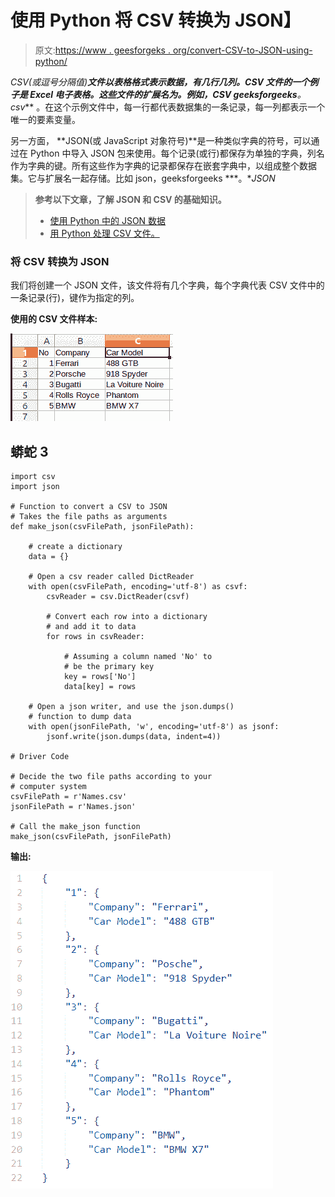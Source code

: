 # 使用 Python 将 CSV 转换为 JSON】

> 原文:[https://www . geesforgeks . org/convert-CSV-to-JSON-using-python/](https://www.geeksforgeeks.org/convert-csv-to-json-using-python/)

**CSV(或逗号分隔值)**文件以表格格式表示数据，有几行几列。CSV 文件的一个例子是 Excel 电子表格。这些文件的扩展名为。例如，CSV geeksforgeeks***。csv*** 。在这个示例文件中，每一行都代表数据集的一条记录，每一列都表示一个唯一的要素变量。

另一方面， **JSON(或 JavaScript 对象符号)**是一种类似字典的符号，可以通过在 Python 中导入 JSON 包来使用。每个记录(或行)都保存为单独的字典，列名作为字典的键。所有这些作为字典的记录都保存在嵌套字典中，以组成整个数据集。它与扩展名一起存储。比如 json，geeksforgeeks ***。**JSON*

> **参考以下文章，了解 JSON 和 CSV 的基础知识。**
> 
> *   [使用 Python 中的 JSON 数据](https://www.geeksforgeeks.org/working-with-json-data-in-python/)
> *   [用 Python 处理 CSV 文件。](https://www.geeksforgeeks.org/working-csv-files-python/)

### 将 CSV 转换为 JSON

我们将创建一个 JSON 文件，该文件将有几个字典，每个字典代表 CSV 文件中的一条记录(行)，键作为指定的列。

**使用的 CSV 文件样本:**

![](img/92cbf13e870c4df6c74ae7a8094b79e2.png)

## 蟒蛇 3

```
import csv
import json

# Function to convert a CSV to JSON
# Takes the file paths as arguments
def make_json(csvFilePath, jsonFilePath):

    # create a dictionary
    data = {}

    # Open a csv reader called DictReader
    with open(csvFilePath, encoding='utf-8') as csvf:
        csvReader = csv.DictReader(csvf)

        # Convert each row into a dictionary
        # and add it to data
        for rows in csvReader:

            # Assuming a column named 'No' to
            # be the primary key
            key = rows['No']
            data[key] = rows

    # Open a json writer, and use the json.dumps()
    # function to dump data
    with open(jsonFilePath, 'w', encoding='utf-8') as jsonf:
        jsonf.write(json.dumps(data, indent=4))

# Driver Code

# Decide the two file paths according to your
# computer system
csvFilePath = r'Names.csv'
jsonFilePath = r'Names.json'

# Call the make_json function
make_json(csvFilePath, jsonFilePath)
```

**输出:**

![](img/a8d8106862ca12b8592ad4bd39532294.png)
